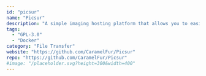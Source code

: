 ```yaml
---
id: "picsur"
name: "Picsur"
description: "A simple imaging hosting platform that allows you to easily host, edit, and share images."
tags:
  - "GPL-3.0"
  - "Docker"
category: "File Transfer"
website: "https://github.com/CaramelFur/Picsur"
repo: "https://github.com/CaramelFur/Picsur"
#image: "/placeholder.svg?height=300&width=400"
---
```


